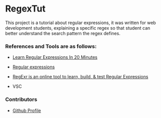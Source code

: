 # RegexTut

This project is a tutorial about regular expressions, it was written for web development students, explaining a specific regex so that student can better understand the search pattern the regex defines.

### References and Tools are as follows:

* [Learn Regular Expressions In 20 Minutes](https://www.youtube.com/watch?v=rhzKDrUiJVk)

* [Regular expressions](https://developer.mozilla.org/en-US/docs/Web/JavaScript/Guide/Regular_expressions)

* [RegExr is an online tool to learn, build, & test Regular Expressions](https://regexr.com/)

* VSC

### Contributors

* [Github Profile](https://github.com/KimTurboutique)